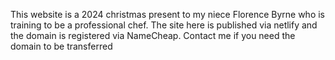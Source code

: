 This website is a 2024 christmas present to my niece Florence Byrne who is training to be a professional chef. The site here is published via netlify and the domain is registered via NameCheap. Contact me if you need the domain to be transferred
